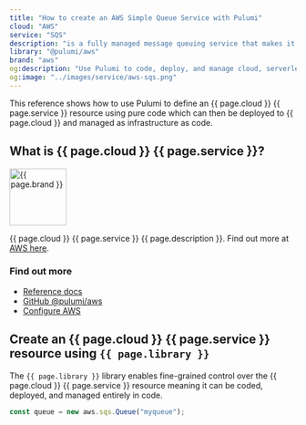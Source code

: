 ```yaml
---
title: "How to create an AWS Simple Queue Service with Pulumi"
cloud: "AWS"
service: "SQS"
description: "is a fully managed message queuing service that makes it easy to decouple and scale microservices, distributed systems, and serverless applications"
library: "@pulumi/aws"
brand: "aws"
og:description: "Use Pulumi to code, deploy, and manage cloud, serverless, and container apps and infrastructure"
og:image: "../images/service/aws-sqs.png"
---
```

<!-- Links -->
[AWS here]: https://aws.amazon.com/sqs/
[Reference docs]: ../reference/aws.html
[Example code]: https://github.com/pulumi/examples/tree/master/aws-js-s3-folder 
[Github @pulumi/aws]: https://github.com/pulumi/pulumi-aws 
[Configure AWS]: ../install/aws.html

This reference shows how to use Pulumi to define an {{ page.cloud }} {{ page.service }} resource using pure code which can then be deployed to {{ page.cloud }} and managed as infrastructure as code.

<div class="row">
<div class="col-md-9" markdown="1">

## What is {{ page.cloud }} {{ page.service }}?

<img class="how-to-logo" src="../images/brand/{{ page.brand }}.png" alt="{{ page.brand }}" width="100">

{{ page.cloud }} {{ page.service }} {{ page.description }}. Find out more at [AWS here].

</div>
<div class="col-md-3 find-out-more" markdown="1">

### Find out more

* [Reference docs]
* [GitHub @pulumi/aws]
* [Configure AWS]

</div>
</div>



## Create an {{ page.cloud }} {{ page.service }} resource using `{{ page.library }}`

The `{{ page.library }}` library enables fine-grained control over the {{ page.cloud }} {{ page.service }} resource meaning it can be coded, deployed, and managed entirely in code. 

```javascript
const queue = new aws.sqs.Queue("myqueue");
```